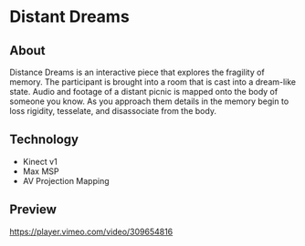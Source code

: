 # Distant Dreams

## About
Distance Dreams is an interactive piece that explores the fragility of memory. The participant is brought into a room that is cast into a dream-like state. Audio and footage of a distant picnic is mapped onto the body of someone you know. As you approach them details in the memory begin to loss rigidity, tesselate, and disassociate from the body.

## Technology
- Kinect v1
- Max MSP
- AV Projection Mapping

## Preview
https://player.vimeo.com/video/309654816
